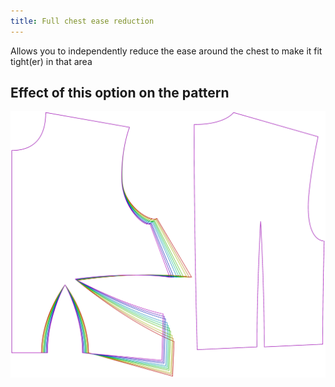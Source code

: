 ```yaml
---
title: Full chest ease reduction
---
```


Allows you to independently reduce the ease around the chest to make it fit tight(er) in that area


## Effect of this option on the pattern
![This image shows the effect of this option by superimposing several variants that have a different value for this option](bella_fullchesteasereduction_sample.svg "Effect of this option on the pattern")